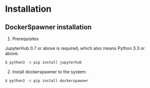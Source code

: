 # Installation

## DockerSpawner installation

1. Prerequisites

JupyterHub 0.7 or above is required, which also means Python 3.3 or above.
```bash
$ python3 -m pip install jupyterhub
```

2. Install dockerspawner to the system:

```bash
$ python3 -m pip install dockerspawner
```
